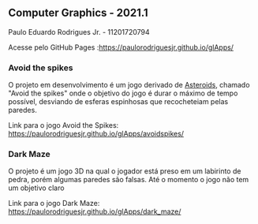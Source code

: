 ## Computer Graphics - 2021.1

Paulo Eduardo Rodrigues Jr. -  11201720794

Acesse pelo GitHub Pages :https://paulorodriguesjr.github.io/glApps/

### Avoid the spikes

O projeto em desenvolvimento é um jogo derivado de [Asteroids](http://professor.ufabc.edu.br/~harlen.batagelo/cg/asteroids.html), chamado "Avoid the spikes" onde o objetivo do jogo é durar o máximo de tempo possível, desviando de esferas espinhosas que recocheteiam pelas paredes. 


Link para o jogo Avoid the Spikes:
https://paulorodriguesjr.github.io/glApps/avoidspikes/


### Dark Maze 

O projeto é um jogo 3D na qual o jogador está preso em um labirinto de pedra, porém algumas paredes são falsas. Até o momento o jogo não tem um objetivo claro


Link para o jogo Dark Maze:  https://paulorodriguesjr.github.io/glApps/dark_maze/

